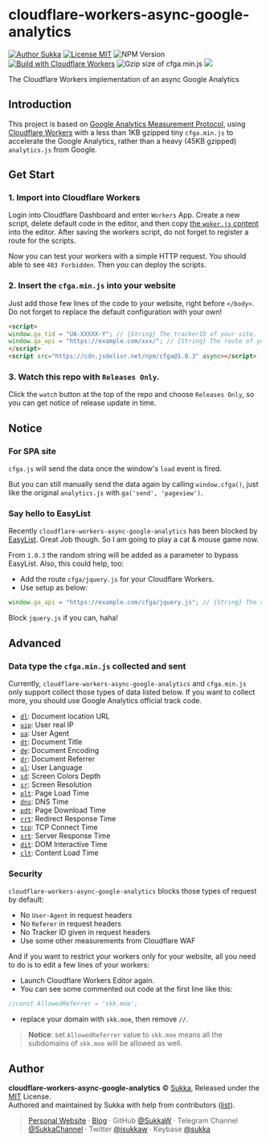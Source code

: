# cloudflare-workers-async-google-analytics

[![Author Sukka](https://img.shields.io/badge/author-Sukka-b68469.svg?style=flat-square)](https://skk.moe)
[![License MIT](https://img.shields.io/github/license/sukkaw/cloudflare-workers-async-google-analytics.svg?style=flat-square)](./LICENSE)
![NPM Version](https://img.shields.io/npm/v/cfga?style=flat-square)
[![Build with Cloudflare Workers](https://img.shields.io/badge/build%20with-cloudflare%20workers-f38020.svg?style=flat-square)](https://workers.cloudflare.com/)
![Gzip size of cfga.min.js](https://img.badgesize.io/sukkaw/cloudflare-workers-async-google-analytics/master/cfga.min.js.svg?compression=gzip&style=flat-square)
[![](https://data.jsdelivr.com/v1/package/npm/cfga/badge)](https://www.jsdelivr.com/package/npm/cfga)


The Cloudflare Workers implementation of an async Google Analytics

## Introduction

This project is based on [Google Analytics Measurement Protocol](https://developers.google.com/analytics/devguides/collection/protocol/v1/), using [Cloudflare Workers](https://workers.cloudflare.com/) with a less than 1KB gzipped tiny `cfga.min.js` to accelerate the Google Analytics, rather than a heavy (45KB gzipped) `analytics.js` from Google.

## Get Start

### 1. Import into Cloudflare Workers

Login into Cloudflare Dashboard and enter `Workers` App. Create a new script, delete default code in the editor, and then copy [the `woker.js` content](https://github.com/SukkaW/cloudflare-workers-async-google-analytics/blob/master/worker.js) into the editor. After saving the workers script, do not forget to register a route for the scripts.

Now you can test your workers with a simple HTTP request. You should able to see `403 Forbidden`. Then you can deploy the scripts.

### 2. Insert the `cfga.min.js` into your website

Just add those few lines of the code to your website, right before `</body>`. Do not forget to replace the default configuration with your own!

```html
<script>
window.ga_tid = "UA-XXXXX-Y"; // {String} The trackerID of your site.
window.ga_api = "https://example.com/xxx/"; // {String} The route of your cloudflare workers you just registered before.
</script>
<script src="https://cdn.jsdelivr.net/npm/cfga@1.0.3" async></script>
```

### 3. Watch this repo with `Releases Only`.

Click the `watch` button at the top of the repo and choose `Releases Only`, so you can get notice of release update in time.

## Notice

### For SPA site

`cfga.js` will send the data once the window's `load` event is fired.

But you can still manually send the data again by calling `window.cfga()`, just like the original `analytics.js` with `ga('send', 'pageview')`.

### Say hello to EasyList

Recently `cloudflare-workers-async-google-analytics` has been blocked by [EasyList](https://github.com/easylist/easylist/commit/2ce2444193f5d479fb131e9dc89bbde9c82c8ad1). Great Job though. So I am going to play a cat & mouse game now.

From `1.0.3` the random string will be added as a parameter to bypass EasyList. Also, this could help, too:

- Add the route `cfga/jquery.js` for your Cloudflare Workers.
- Use setup as below:

```js
window.ga_api = "https://example.com/cfga/jquery.js"; // {String} The route of your cloudflare workers you just registered before.
```

Block `jquery.js` if you can, haha!

## Advanced

### Data type the `cfga.min.js` collected and sent

Currently, `cloudflare-workers-async-google-analytics` and `cfga.min.js` only support collect those types of data listed below. If you want to collect more, you should use Google Analytics official track code.

- [`dl`](https://developers.google.com/analytics/devguides/collection/protocol/v1/parameters#dl): Document location URL
- [`uip`](https://developers.google.com/analytics/devguides/collection/protocol/v1/parameters#uip): User real IP
- [`ua`](https://developers.google.com/analytics/devguides/collection/protocol/v1/parameters#ua): User Agent
- [`dt`](https://developers.google.com/analytics/devguides/collection/protocol/v1/parameters#dt): Document Title
- [`de`](https://developers.google.com/analytics/devguides/collection/protocol/v1/parameters#de): Document Encoding
- [`dr`](https://developers.google.com/analytics/devguides/collection/protocol/v1/parameters#dr): Document Referrer
- [`ul`](https://developers.google.com/analytics/devguides/collection/protocol/v1/parameters#ul): User Language
- [`sd`](https://developers.google.com/analytics/devguides/collection/protocol/v1/parameters#sd): Screen Colors Depth
- [`sr`](https://developers.google.com/analytics/devguides/collection/protocol/v1/parameters#sr): Screen Resolution
- [`plt`](https://developers.google.com/analytics/devguides/collection/protocol/v1/parameters#plt): Page Load Time
- [`dns`](https://developers.google.com/analytics/devguides/collection/protocol/v1/parameters#dns): DNS Time
- [`pdt`](https://developers.google.com/analytics/devguides/collection/protocol/v1/parameters#pdt): Page Download Time
- [`rrt`](https://developers.google.com/analytics/devguides/collection/protocol/v1/parameters#rrt): Redirect Response Time
- [`tcp`](https://developers.google.com/analytics/devguides/collection/protocol/v1/parameters#tcp): TCP Connect Time
- [`srt`](https://developers.google.com/analytics/devguides/collection/protocol/v1/parameters#srt): Server Response Time
- [`dit`](https://developers.google.com/analytics/devguides/collection/protocol/v1/parameters#dit): DOM Interactive Time
- [`clt`](https://developers.google.com/analytics/devguides/collection/protocol/v1/parameters#clt): Content Load Time

### Security

`cloudflare-workers-async-google-analytics` blocks those types of request by default:

- No `User-Agent` in request headers
- No `Referer` in request headers
- No Tracker ID given in request headers
- Use some other measurements from Cloudflare WAF

And if you want to restrict your workers only for your website, all you need to do is to edit a few lines of your workers:

- Launch Cloudflare Workers Editor again.
- You can see some commented out code at the first line like this:

```javascript
//const AllowedReferrer = 'skk.moe';
```

- replace your domain with `skk.moe`, then remove `//`.

> **Notice**: set `AllowedReferrer` value to `skk.moe` means all the subdomains of `skk.moe` will be allowed as well.

## Author

**cloudflare-workers-async-google-analytics** © [Sukka](https://github.com/SukkaW), Released under the [MIT](./LICENSE) License.<br>
Authored and maintained by Sukka with help from contributors ([list](https://github.com/SukkaW/cloudflare-workers-async-google-analytics/graphs/contributors)).

> [Personal Website](https://skk.moe) · [Blog](https://blog.skk.moe) · GitHub [@SukkaW](https://github.com/SukkaW) · Telegram Channel [@SukkaChannel](https://t.me/SukkaChannel) · Twitter [@isukkaw](https://twitter.com/isukkaw) · Keybase [@sukka](https://keybase.io/sukka)
